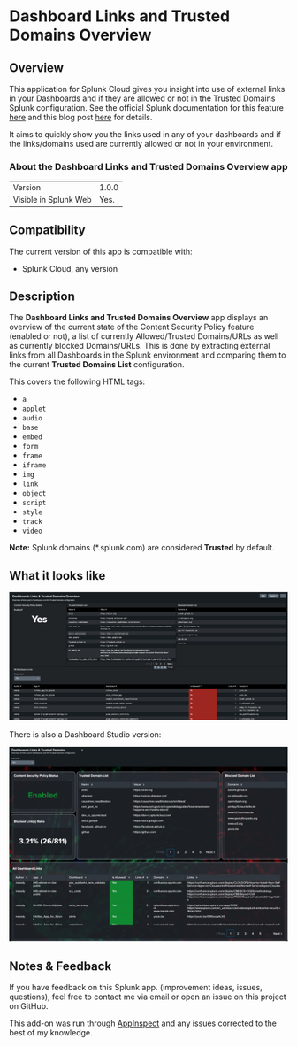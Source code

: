 # Dashboard Links and Trusted Domains Overview

## Overview

This application for Splunk Cloud gives you insight into use of external links in your Dashboards and if they are allowed or not in the Trusted Domains Splunk configuration.  See the official Splunk documentation for this feature [here](https://docs.splunk.com/Documentation/SplunkCloud/latest/Admin/ConfigureDashboardsTrustedDomains) and this blog post [here](https://www.splunk.com/en_us/blog/platform/improving-security-updates-to-classic-simplexml-dashboards-containing-external-links-or-content.html) for details.

It aims to quickly show you the links used in any of your dashboards and if the links/domains used are currently allowed or not in your environment.

### About the **Dashboard Links and Trusted Domains Overview** app

|                       |                                                         |
|-----------------------|---------------------------------------------------------|
| Version               | 1.0.0                                                   |
| Visible in Splunk Web | Yes.                                                    |


## Compatibility

The current version of this app is compatible with:

- Splunk Cloud, any version

## Description

The **Dashboard Links and Trusted Domains Overview** app displays an overview of the current state of the Content Security Policy feature (enabled or not), a list of currently Allowed/Trusted Domains/URLs as well as currently blocked Domains/URLs.  This is done by extracting external links from all Dashboards in the Splunk environment and comparing them to the current **Trusted Domains List** configuration.

This covers the following HTML tags:

- `a`
- `applet`
- `audio`
- `base`
- `embed`
- `form`
- `frame`
- `iframe`
- `img`
- `link`
- `object`
- `script`
- `style`
- `track`
- `video`

**Note:** Splunk domains (*.splunk.com) are considered **Trusted** by default.

## What it looks like

![Main Dashboard](readme/dashboard.png)

There is also a Dashboard Studio version:

![UDF Version](readme/udf_dashboard.png)

## Notes & Feedback

If you have feedback on this Splunk app. (improvement ideas, issues, questions), feel free to contact me via email or open an issue on this project on GitHub.

This add-on was run through [AppInspect](https://dev.splunk.com/enterprise/docs/developapps/testvalidate/appinspect/) and any issues corrected to the best of my knowledge.